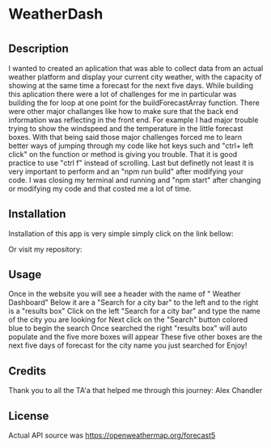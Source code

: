 # WeatherDash

# <WeatherDash>

## Description

I wanted to created an aplication that was able to collect data from an actual weather platform and display your current city weather, 
with the capacity of showing at the same time a forecast for the next five days. While building this aplication there were a lot of challenges for me in particular was building the for loop at one point for the buildForecastArray function. There were other major challanges like how to make sure that the back end information was reflecting in the front end. For example I had major trouble trying to show the windspeed and the temperature in the little forecast boxes. With that being said those major challenges forced me to learn better ways of jumping through my code like hot keys such and "ctrl+ left click" on the function or method is giving you trouble. That it is good practice to use "ctrl f" instead of scrolling. Last but definetly not least it is very important to perform and an "npm run build" after modifying your code. I was closing my terminal and running and "npm start" after changing or modifying my code and that costed me a lot of time.

## Installation

Installation of this app is very simple simply click on the link bellow:

Or visit my repository:


## Usage

Once in the website you will see a header with the name of " Weather Dashboard"
Below it are a "Search for a city bar" to the left and to the right is a "results box"
Click on the left "Search for a city bar" and type the name of the city you are looking for
Next click on the "Search" button colored blue to begin the search
Once searched the right "results box" will auto populate and the five more boxes will appear
These five other boxes are the next five days of forecast for the city name you just searched for
Enjoy!

## Credits

Thank you to all the TA'a that helped me through this journey:
Alex
Chandler

## License
Actual API source was https://openweathermap.org/forecast5

